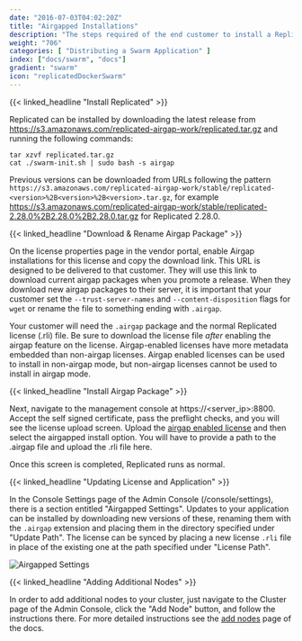 ```yaml
---
date: "2016-07-03T04:02:20Z"
title: "Airgapped Installations"
description: "The steps required of the end customer to install a Replicated application into an airgapped environment."
weight: "706"
categories: [ "Distributing a Swarm Application" ]
index: ["docs/swarm", "docs"]
gradient: "swarm"
icon: "replicatedDockerSwarm"
---
```


{{< linked_headline "Install Replicated" >}}

Replicated can be installed by downloading the latest release from https://s3.amazonaws.com/replicated-airgap-work/replicated.tar.gz and running the following commands:

```shell
tar xzvf replicated.tar.gz
cat ./swarm-init.sh | sudo bash -s airgap
```

Previous versions can be downloaded from URLs following the pattern `https://s3.amazonaws.com/replicated-airgap-work/stable/replicated-<version>%2B<version>%2B<version>.tar.gz`, for example https://s3.amazonaws.com/replicated-airgap-work/stable/replicated-2.28.0%2B2.28.0%2B2.28.0.tar.gz for Replicated 2.28.0.

{{< linked_headline "Download & Rename Airgap Package" >}}

On the license properties page in the vendor portal, enable Airgap installations for this license and copy the
download link. This URL is designed to be delivered to that customer. They will use this link to download
current airgap packages when you promote a release. When they download new airgap packages to their server,
it is important that your customer set the `--trust-server-names` and `--content-disposition` flags for `wget`
or rename the file to something ending with `.airgap`.

Your customer will need the `.airgap` package and the normal Replicated license (.rli) file. Be sure to download
the license file *after* enabling the airgap feature on the license. Airgap-enabled licenses have more metadata
embedded than non-airgap licenses. Airgap enabled licenses can be used to install in non-airgap mode, but
non-airgap licenses cannot be used to install in airgap mode.

{{< linked_headline "Install Airgap Package" >}}

Next, navigate to the management console at https://<server_ip>:8800. Accept the self signed certificate, pass
the preflight checks, and you will see the license upload screen. Upload the [airgap enabled license](/docs/swarm/getting-started/create-licenses/#airgap-download-enabled) and then select the airgapped install option.
You will have to provide a path to the .airgap file and upload the .rli file here.

Once this screen is completed, Replicated runs as normal.

{{< linked_headline "Updating License and Application" >}}

In the Console Settings page of the Admin Console (/console/settings), there is a section entitled "Airgapped Settings". Updates to your application can be installed by downloading new versions of these, renaming them with the `.airgap` extension and placing them in the directory specified under "Update Path". The license can be synced by placing a new license `.rli` file in place of the existing one at the path specified under "License Path".

![Airgapped Settings](/images/post-screens/console-settings-airgapped.png)

{{< linked_headline "Adding Additional Nodes" >}}

In order to add additional nodes to your cluster, just navigate to the Cluster page of the Admin Console, click the "Add Node" button, and follow the instructions there. For more detailed instructions see the [add nodes](/docs/swarm/customer-installations/add-nodes/) page of the docs.
